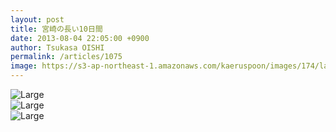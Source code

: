 ```yaml
---
layout: post
title: 宮崎の長い10日間
date: 2013-08-04 22:05:00 +0900
author: Tsukasa OISHI
permalink: /articles/1075
image: https://s3-ap-northeast-1.amazonaws.com/kaeruspoon/images/174/large.JPG?1375620643
---
```



![Large](https://s3-ap-northeast-1.amazonaws.com/kaeruspoon/images/174/large.JPG?1375620643)  
 ![Large](https://s3-ap-northeast-1.amazonaws.com/kaeruspoon/images/175/large.JPG?1375620936)  
 ![Large](https://s3-ap-northeast-1.amazonaws.com/kaeruspoon/images/176/large.jpg?1375621495)  

